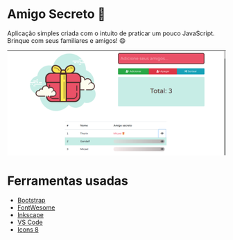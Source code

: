 # Amigo Secreto 🎁
Aplicação simples criada com o intuito de praticar um pouco JavaScript. 
Brinque com seus familiares e amigos! 😄

![Amigo Secreto](print.png)

# Ferramentas usadas
-   [Bootstrap](https://getbootstrap.com/)
-  [FontWesome](https://fontawesome.com/)
-  [Inkscape](https://inkscape.org/pt-br/)
-  [VS Code](https://code.visualstudio.com/)
-  [Icons 8](https://icons8.com/icons/set/present)